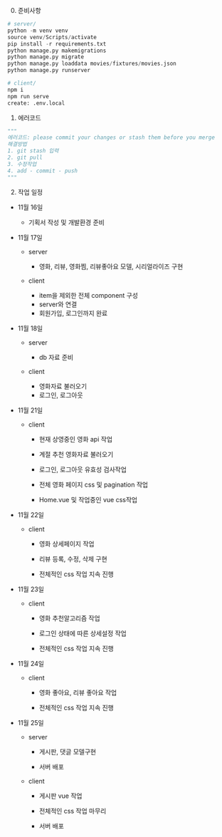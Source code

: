 0. 준비사항

```python
# server/
python -m venv venv
source venv/Scripts/activate
pip install -r requirements.txt
python manage.py makemigrations
python manage.py migrate
python manage.py loaddata movies/fixtures/movies.json
python manage.py runserver

# client/
npm i
npm run serve
create: .env.local
```

1. 에러코드

```python
"""
에러코드: please commit your changes or stash them before you merge
해결방법
1. git stash 입력
2. git pull
3. 수정작업
4. add - commit - push
"""
```

2. 작업 일정
- 11월 16일
  
  - 기획서 작성 및 개발환경 준비

- 11월 17일
  
  - server
    
    - 영화, 리뷰, 영화찜, 리뷰좋아요 모델, 시리얼라이즈 구현
  
  - client
    
    - item을 제외한 전체 component 구성
    - server와 연결
    - 회원가입, 로그인까지 완료

- 11월 18일
  
  - server
    
    - db 자료 준비
  
  - client 
    
    - 영화자료 불러오기
    - 로그인, 로그아웃

- 11월 21일
  
  - client
    
    - 현재 상영중인 영화 api 작업
    
    - 계절 추천 영화자료 불러오기
    
    - 로그인, 로그아웃 유효성 검사작업
    
    - 전체 영화 페이지 css 및 pagination 작업
    
    - Home.vue 및 작업중인 vue css작업

- 11월 22일
  
  - client
    
    - 영화 상세페이지 작업
    
    - 리뷰 등록, 수정, 삭제 구현
    
    - 전체적인 css 작업 지속 진행

- 11월 23일
  
  - client
    
    - 영화 추천알고리즘 작업
    
    - 로그인 상태에 따른 상세설정 작업
    
    - 전체적인 css 작업 지속 진행

- 11월 24일
  
  - client
    
    - 영화 좋아요, 리뷰 좋아요 작업
    
    - 전체적인 css 작업 지속 진행

- 11월 25일
  
  - server
    
    - 게시판, 댓글 모델구현
    
    - 서버 배포
  
  - client
    
    - 게시판 vue 작업
    
    - 전체적인 css 작업 마무리
    
    - 서버 배포
